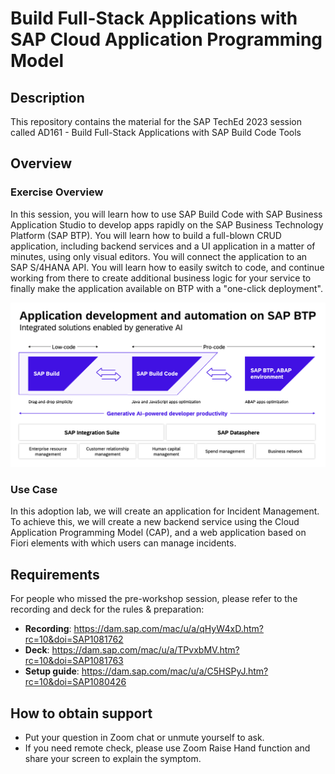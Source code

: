 # Build Full-Stack Applications with SAP Cloud Application Programming Model
## Description

This repository contains the material for the SAP TechEd 2023 session called AD161 - Build Full-Stack Applications with SAP Build Code Tools

## Overview

### Exercise Overview
In this session, you will learn how to use SAP Build Code with SAP Business Application Studio to develop apps rapidly on the SAP Business Technology Platform (SAP BTP). You will learn how to build a full-blown CRUD application, including backend services and a UI application in a matter of minutes, using only visual editors. You will connect the application to an SAP S/4HANA API. You will learn how to easily switch to code, and continue working from there to create additional business logic for your service to finally make the application available on BTP with a "one-click deployment".

![](vx_images/209881193846205.png)

### Use Case

In this adoption lab, we will create an application for Incident Management. To achieve this, we will create a new backend service using the Cloud Application Programming Model (CAP), and a web application based on Fiori elements with which users can manage incidents.

## Requirements

For people who missed the pre-workshop session, please refer to the recording and deck for the rules & preparation:
* **Recording**: https://dam.sap.com/mac/u/a/qHyW4xD.htm?rc=10&doi=SAP1081762
* **Deck**:  https://dam.sap.com/mac/u/a/TPvxbMV.htm?rc=10&doi=SAP1081763
* **Setup guide**: https://dam.sap.com/mac/u/a/C5HSPyJ.htm?rc=10&doi=SAP1080426


## How to obtain support

* Put your question in Zoom chat or unmute yourself to ask.
* If you need remote check, please use Zoom Raise Hand function and share your screen to explain the symptom.